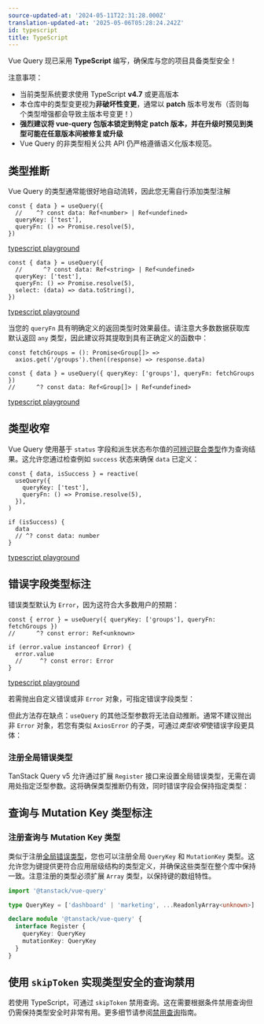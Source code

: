```yaml
---
source-updated-at: '2024-05-11T22:31:28.000Z'
translation-updated-at: '2025-05-06T05:28:24.242Z'
id: typescript
title: TypeScript
---
```

Vue Query 现已采用 **TypeScript** 编写，确保库与您的项目具备类型安全！

注意事项：

- 当前类型系统要求使用 TypeScript **v4.7** 或更高版本
- 本仓库中的类型变更视为**非破坏性变更**，通常以 **patch** 版本号发布（否则每个类型增强都会导致主版本号变更！）
- **强烈建议将 vue-query 包版本锁定到特定 patch 版本，并在升级时预见到类型可能在任意版本间被修复或升级**
- Vue Query 的非类型相关公共 API 仍严格遵循语义化版本规范。

## 类型推断

Vue Query 的类型通常能很好地自动流转，因此您无需自行添加类型注解

```tsx
const { data } = useQuery({
  //    ^? const data: Ref<number> | Ref<undefined>
  queryKey: ['test'],
  queryFn: () => Promise.resolve(5),
})
```

[typescript playground](https://www.typescriptlang.org/play?#code/JYWwDg9gTgLgBAbzgVwM4FMCKz1QJ5wC+cAZlBCHAOQACMAhgHaoMDGA1gPQBuOAtAEcc+KgFgAUBNYRm8JABN6DInAC8KDNlx4AFAglw4nTocMA9APwG4Q7QGl0eAFxwA2lRjoWVALoAaa1t8ADFGFx0ASjUAPjgABXIQYAwAOigvCAAbbnQdAFYIgPFCCKA)

```tsx
const { data } = useQuery({
  //      ^? const data: Ref<string> | Ref<undefined>
  queryKey: ['test'],
  queryFn: () => Promise.resolve(5),
  select: (data) => data.toString(),
})
```

[typescript playground](https://www.typescriptlang.org/play?#code/JYWwDg9gTgLgBAbzgVwM4FMCKz1QJ5wC+cAZlBCHAOQACMAhgHaoMDGA1gPQBuOAtAEcc+KgFgAUBNYRm8JABN6DInAC8KDNlx4AFAglw4nTodNwAegH4DcIdoDS6PAC44AbSox0LKgF0ANDZ2+ABijK46AJRqAHxwAArkIMAYAHRQ3hAANtzoOgCskYHihhhZ6KwwEYoM0apxNfSpMBAAyjBQwIwA5lHFhJFAA)

当您的 `queryFn` 具有明确定义的返回类型时效果最佳。请注意大多数数据获取库默认返回 `any` 类型，因此建议将其提取到具有正确定义的函数中：

```tsx
const fetchGroups = (): Promise<Group[]> =>
  axios.get('/groups').then((response) => response.data)

const { data } = useQuery({ queryKey: ['groups'], queryFn: fetchGroups })
//      ^? const data: Ref<Group[]> | Ref<undefined>
```

[typescript playground](https://www.typescriptlang.org/play?#code/JYWwDg9gTgLgBAbzgVwM4FMCKz1QJ5wC+cAZlBCHAOQACMAhgHaoMDGA1gPQBuOAtAEcc+KgFgAUKEiw49AB7AIqUuUpV5i1GPESYeMOjgBxcsjBwAvIjjAAJgC44jZCABGuIhImsIzeCXQYVgALEwgzZSsACgBKRwAFVWAMAB4wswBtAF0APksciThZBSUAOgBzQKiqTnLTMC0Y0phg9EYoqKh0VEhmdBj8uC6e3wxS23oGGK9xHz9rCYYiSxQMbFw8KKQhDYBpdDxHDKo68IaqLIAaOB38ADFGRwCg0PrlQmnxTk4i37gAPQA-EA)

## 类型收窄

Vue Query 使用基于 `status` 字段和派生状态布尔值的[可辨识联合类型](https://www.typescriptlang.org/docs/handbook/typescript-in-5-minutes-func.html#discriminated-unions)作为查询结果。这允许您通过检查例如 `success` 状态来确保 `data` 已定义：

```tsx
const { data, isSuccess } = reactive(
  useQuery({
    queryKey: ['test'],
    queryFn: () => Promise.resolve(5),
  }),
)

if (isSuccess) {
  data
  // ^? const data: number
}
```

[typescript playground](https://www.typescriptlang.org/play?#code/JYWwDg9gTgLgBAbzgVwM4FMCKz1QJ5wC+cAZlBCHAOQACMAhgHaoMDGA1gPQBuOAtAEcc+KgFgAUKEixEcKOnqsYwbuiKlylKr3RUA3BImsIzeEgAm9BgBo4wVAGVkrVulSp1AXjkKlK9AAUaFjCeAEA2lQwbjBUALq2AQCUcJ4AfHAACpr26AB08qgQADaqAQCsSVWGkiRwAfZOLm6oKQgScJ1wlgwSnJydAHoA-BKEEkA)

## 错误字段类型标注

错误类型默认为 `Error`，因为这符合大多数用户的预期：

```tsx
const { error } = useQuery({ queryKey: ['groups'], queryFn: fetchGroups })
//      ^? const error: Ref<unknown>

if (error.value instanceof Error) {
  error.value
  //     ^? const error: Error
}
```

[typescript playground](https://www.typescriptlang.org/play?#code/JYWwDg9gTgLgBAbzgVwM4FMCKz1QJ5wC+cAZlBCHAOQACMAhgHaoMDGA1gPRTr2swBaAI458VALAAoUJFhx6AD2ARUpcpSqLlqCZKkw8YdHADi5ZGDgBeRHGAATAFxxGyEACNcRKVNYRm8CToMKwAFmYQFqo2ABQAlM4ACurAGAA8ERYA2gC6AHzWBVoqAHQA5sExVJxl5mA6cSUwoeiMMTyokMzGVgUdXRgl9vQMcT6SfgG2uORQRNYoGNi4eDFIIisA0uh4zllUtZH1VDkANHAb+ABijM5BIeF1qoRjkpyccJ9fAHoA-OPAEhwGLFVAlVIAQSUKgAolBZjEZtA4nFEFJPkioOi4O84H8pIQgA)

若需抛出自定义错误或非 `Error` 对象，可指定错误字段类型：

但此方法存在缺点：`useQuery` 的其他泛型参数将无法自动推断。通常不建议抛出非 `Error` 对象，若您有类似 `AxiosError` 的子类，可通过*类型收窄*使错误字段更具体：

### 注册全局错误类型

TanStack Query v5 允许通过扩展 `Register` 接口来设置全局错误类型，无需在调用处指定泛型参数。这将确保类型推断仍有效，同时错误字段会保持指定类型：

## 查询与 Mutation Key 类型标注

### 注册查询与 Mutation Key 类型

类似于注册[全局错误类型](#registering-a-global-error)，您也可以注册全局 `QueryKey` 和 `MutationKey` 类型。这允许您为键提供更符合应用层级结构的类型定义，并确保这些类型在整个库中保持一致。注意注册的类型必须扩展 `Array` 类型，以保持键的数组特性。

```ts
import '@tanstack/vue-query'

type QueryKey = ['dashboard' | 'marketing', ...ReadonlyArray<unknown>]

declare module '@tanstack/vue-query' {
  interface Register {
    queryKey: QueryKey
    mutationKey: QueryKey
  }
}
```

## 使用 `skipToken` 实现类型安全的查询禁用

若使用 TypeScript，可通过 `skipToken` 禁用查询。这在需要根据条件禁用查询但仍需保持类型安全时非常有用。更多细节请参阅[禁用查询](./guides/disabling-queries.md)指南。
